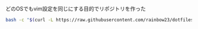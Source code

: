 どのOSでもvim設定を同じにする目的でリポジトリを作った
```bash
bash -c "$(curl -L https://raw.githubusercontent.com/rainbow23/dotfiles/develop/init.sh)"
```
